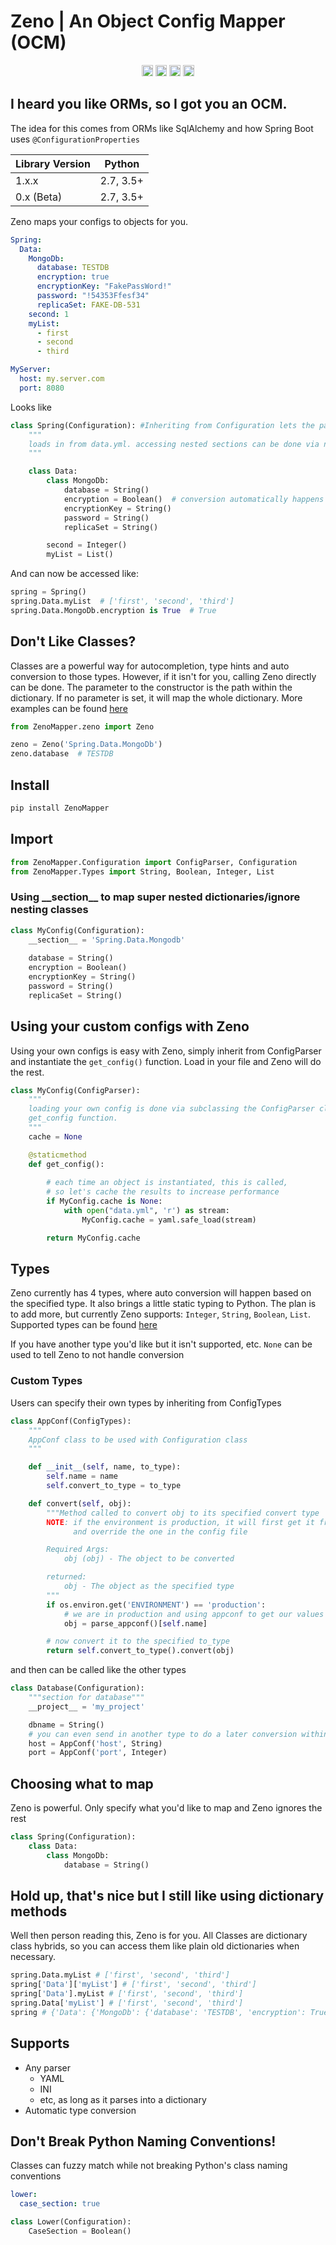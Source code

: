 # Zeno | An Object Config Mapper (OCM) 

<p align="center">
<a href="https://travis-ci.com/josephp27/Zeno"><img src="https://travis-ci.com/josephp27/Zeno.svg?branch=main" alt="Build" height="18"></a>
<a href="https://badge.fury.io/py/ZenoMapper"><img src="https://badge.fury.io/py/ZenoMapper.svg" alt="PyPI version" height="18"></a>
<a href="https://pepy.tech/project/zenomapper"><img src="https://pepy.tech/badge/zenomapper" alt="Downloads" height="18"></a>
<img src="https://img.shields.io/badge/License-Apache%202.0-blue.svg" alt="License" height="18"></a>
</p>

## I heard you like ORMs, so I got you an OCM.

The idea for this comes from ORMs like SqlAlchemy and how Spring Boot uses `@ConfigurationProperties`

| Library Version| Python     |
| :------------- | :----------: |
| 1.x.x | 2.7, 3.5+   |
| 0.x (Beta) | 2.7, 3.5+   |

Zeno maps your configs to objects for you.
```yaml
Spring:
  Data:
    MongoDb:
      database: TESTDB
      encryption: true
      encryptionKey: "FakePassWord!"
      password: "!54353Ffesf34"
      replicaSet: FAKE-DB-531
    second: 1
    myList:
      - first
      - second
      - third

MyServer:
  host: my.server.com
  port: 8080
```
Looks like
```python
class Spring(Configuration): #Inheriting from Configuration lets the parser know which class to modify
    """
    loads in from data.yml. accessing nested sections can be done via nested classes
    """

    class Data:
        class MongoDb:
            database = String()
            encryption = Boolean()  # conversion automatically happens when specifying the type
            encryptionKey = String()
            password = String()
            replicaSet = String()

        second = Integer()
        myList = List()
```
And can now be accessed like:
```python
spring = Spring()
spring.Data.myList  # ['first', 'second', 'third']
spring.Data.MongoDb.encryption is True  # True
```
## Don't Like Classes?
Classes are a powerful way for autocompletion, type hints and auto conversion to those types. However, if it isn't for you, calling Zeno directly can be done. The parameter to the constructor is the path within the dictionary. If no parameter is set, it will map the whole dictionary. More examples can be found [here](https://github.com/josephp27/Zeno/blob/231bb39d884cc8f30a742c68da7c6b1121128214/examples/impl.py#L61)
```python
from ZenoMapper.zeno import Zeno

zeno = Zeno('Spring.Data.MongoDb')
zeno.database  # TESTDB
```
## Install
```bash
pip install ZenoMapper
```

## Import
```python
from ZenoMapper.Configuration import ConfigParser, Configuration
from ZenoMapper.Types import String, Boolean, Integer, List
```
### Using \_\_section\_\_ to map super nested dictionaries/ignore nesting classes
```python
class MyConfig(Configuration):
    __section__ = 'Spring.Data.Mongodb'
    
    database = String()
    encryption = Boolean()
    encryptionKey = String()
    password = String()
    replicaSet = String()
```
## Using your custom configs with Zeno
Using your own configs is easy with Zeno, simply inherit from ConfigParser and instantiate the `get_config()` function. Load in your file and Zeno will do the rest.
```python
class MyConfig(ConfigParser):
    """
    loading your own config is done via subclassing the ConfigParser class and implementing the
    get_config function.
    """
    cache = None

    @staticmethod
    def get_config():
        
        # each time an object is instantiated, this is called, 
        # so let's cache the results to increase performance
        if MyConfig.cache is None:
            with open("data.yml", 'r') as stream:
                MyConfig.cache = yaml.safe_load(stream)

        return MyConfig.cache
```            
## Types
Zeno currently has 4 types, where auto conversion will happen based on the specified type. It also brings a little static typing to Python. The plan is to add more, but currently Zeno supports: `Integer`, `String`, `Boolean`, `List`. Supported types can be found [here](https://github.com/josephp27/Zeno/blob/main/ZenoMapper/Types.py)

If you have another type you'd like but it isn't supported, etc. `None` can be used to tell Zeno to not handle conversion

### Custom Types
Users can specify their own types by inheriting from ConfigTypes
```python
class AppConf(ConfigTypes):
    """
    AppConf class to be used with Configuration class
    """

    def __init__(self, name, to_type):
        self.name = name
        self.convert_to_type = to_type

    def convert(self, obj):
        """Method called to convert obj to its specified convert type
        NOTE: if the environment is production, it will first get it from appconf
              and override the one in the config file

        Required Args:
            obj (obj) - The object to be converted

        returned:
            obj - The object as the specified type
        """
        if os.environ.get('ENVIRONMENT') == 'production':
            # we are in production and using appconf to get our values
            obj = parse_appconf()[self.name]

        # now convert it to the specified to_type
        return self.convert_to_type().convert(obj)
```
and then can be called like the other types
```python
class Database(Configuration):
    """section for database"""
    __project__ = 'my_project'

    dbname = String()
    # you can even send in another type to do a later conversion within your new type
    host = AppConf('host', String)
    port = AppConf('port', Integer)
```
## Choosing what to map
Zeno is powerful. Only specify what you'd like to map and Zeno ignores the rest
```python
class Spring(Configuration):
    class Data:
        class MongoDb:
            database = String()
```

## Hold up, that's nice but I still like using dictionary methods
Well then person reading this, Zeno is for you. All Classes are dictionary class hybrids, so you can access them like plain old dictionaries when necessary.
```python
spring.Data.myList # ['first', 'second', 'third']
spring['Data']['myList'] # ['first', 'second', 'third']
spring['Data'].myList # ['first', 'second', 'third']
spring.Data['myList'] # ['first', 'second', 'third']
spring # {'Data': {'MongoDb': {'database': 'TESTDB', 'encryption': True, 'encryptionKey': 'FakePassWord!', 'password': '!54353Ffesf34', 'replicaSet': 'FAKE-DB-531'}, 'second': 1, 'myList': ['first', 'second', 'third']}}
```

## Supports
- Any parser 
  - YAML
  - INI
  - etc, as long as it parses into a dictionary
- Automatic type conversion

## Don't Break Python Naming Conventions!
Classes can fuzzy match while not breaking Python's class naming conventions
```yaml
lower:
  case_section: true
```
```python
class Lower(Configuration):
    CaseSection = Boolean()
```
